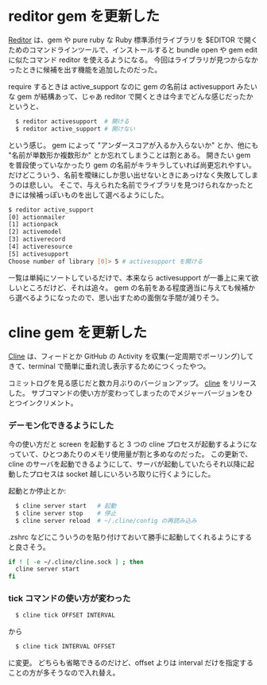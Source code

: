 # reditor gem を更新した

[Reditor](https://github.com/hibariya/reditor) は、gem や pure ruby な Ruby 標準添付ライブラリを $EDITOR で開くためのコマンドラインツールで、インストールすると bundle open や gem edit に似たコマンド reditor を使えるようになる。
今回はライブラリが見つからなかったときに候補を出す機能を追加したのだった。

require するときは active_support なのに gem の名前は activesupport みたいな gem が結構あって、じゃあ reditor で開くときは今までどんな感じだったかというと、

```sh
  $ reditor activesupport  # 開ける
  $ reditor active_support # 開けない
```

という感じ。
gem によって "アンダースコアが入るか入らないか" とか、他にも "名前が単数形か複数形か" とか忘れてしまうことは割とある。
開きたい gem を普段使っていなかったり gem の名前がキラキラしていれば尚更忘れやすい。
だけどこういう、名前を曖昧にしか思い出せないときにあっけなく失敗してしまうのは悲しい。
そこで、与えられた名前でライブラリを見つけられなかったときには候補っぽいものを出して選べるようにした。

```sh
$ reditor active_support
[0] actionmailer
[1] actionpack
[2] activemodel
[3] activerecord
[4] activeresource
[5] activesupport
Choose number of library [0]> 5 # activesupport を開ける
```

一覧は単純にソートしているだけで、本来なら activesupport が一番上に来て欲しいところだけど、それは追々。
gem の名前をある程度適当に与えても候補から選べるようになったので、思い出すための面倒な手間が減りそう。

# cline gem を更新した

[Cline](https://github.com/hibariya/cline) は、フィードとか GitHub の Activity を収集(一定周期でポーリング)してきて、terminal で簡単に垂れ流し表示するためにつくったやつ。

コミットログを見る感じだと数カ月ぶりのバージョンアップ。
[cline](https://rubygems.org/gems/cline/) をリリースした。
サブコマンドの使い方が変わってしまったのでメジャーバージョンをひとつインクリメント。

### デーモン化できるようにした

今の使い方だと screen を起動すると 3 つの cline プロセスが起動するようになっていて、ひとつあたりのメモリ使用量が割と多めなのだった。
この更新で、cline のサーバを起動できるようにして、サーバが起動していたらそれ以降に起動したプロセスは socket 越しにいろいろ取りに行くようにした。

起動とか停止とか:

```sh
  $ cline server start   # 起動
  $ cline server stop    # 停止
  $ cline server reload  # ~/.cline/config の再読み込み
```

.zshrc などにこういうのを貼り付けておいて勝手に起動してくれるようにすると良さそう。

```sh
if ! [ -e ~/.cline/cline.sock ] ; then
  cline server start
fi
```

### tick コマンドの使い方が変わった

```sh
  $ cline tick OFFSET INTERVAL
```

から

```sh
  $ cline tick INTERVAL OFFSET
```

に変更。
どちらも省略できるのだけど、offset よりは interval だけを指定することの方が多そうなので入れ替え。
